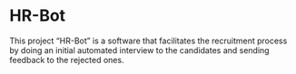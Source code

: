 # HR-Bot
This project “HR-Bot” is a software that facilitates the recruitment process by doing an initial automated interview to the candidates and sending feedback to the rejected ones.
